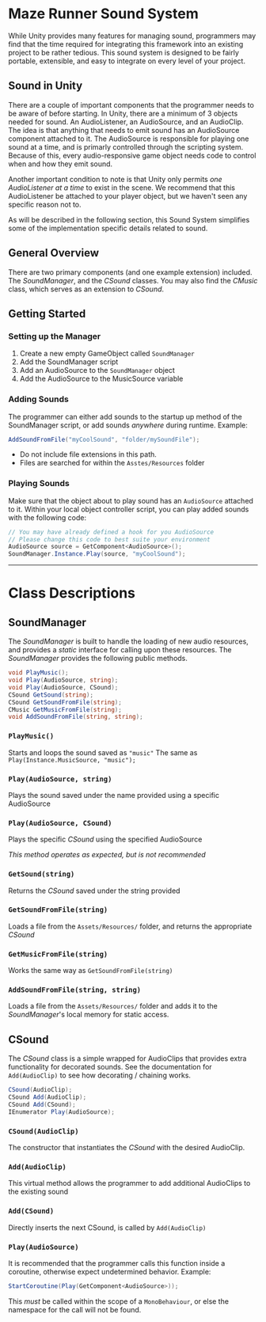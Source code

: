 # Maze Runner Sound System
While Unity provides many features for managing sound, programmers may find that the time required for integrating this framework into an existing project to be rather tedious. This sound system is designed to be fairly portable, extensible, and easy to integrate on every level of your project.

## Sound in Unity
There are a couple of important components that the programmer needs to be aware of before starting. In Unity, there are a minimum of 3 objects needed for sound. An AudioListener, an AudioSource, and an AudioClip. The idea is that anything that needs to emit sound has an AudioSource component attached to it. The AudioSource is responsible for playing one sound at a time, and is primarly controlled through the scripting system. Because of this, every audio-responsive game object needs code to control when and how they emit sound.

Another important condition to note is that Unity only permits *one AudioListener at a time* to exist in the scene. We recommend that this AudioListener be attached to your player object, but we haven't seen any specific reason not to.

As will be described in the following section, this Sound System simplifies some of the implementation specific details related to sound.

## General Overview
There are two primary components (and one example extension) included. The _SoundManager_, and the _CSound_ classes. You may also find the _CMusic_ class, which serves as an extension to _CSound_.

## Getting Started
### Setting up the Manager
1. Create a new empty GameObject called `SoundManager`
2. Add the SoundManager script
3. Add an AudioSource to the `SoundManager` object
4. Add the AudioSource to the MusicSource variable

### Adding Sounds
The programmer can either add sounds to the startup up method of the SoundManager script, or add sounds *anywhere* during runtime.
Example:

```csharp
AddSoundFromFile("myCoolSound", "folder/mySoundFile");
```
- Do not include file extensions in this path.
- Files are searched for within the `Asstes/Resources` folder

### Playing Sounds
Make sure that the object about to play sound has an `AudioSource` attached to it. Within your local object controller script, you can play added sounds with the following code:
```csharp
// You may have already defined a hook for you AudioSource
// Please change this code to best suite your environment
AudioSource source = GetComponent<AudioSource>();
SoundManager.Instance.Play(source, "myCoolSound");
```

----------------------------------------------------------
# Class Descriptions

## SoundManager
The _SoundManager_ is built to handle the loading of new audio resources, and provides a *static* interface for calling upon these resources. The _SoundManager_ provides the following public methods.
```csharp
void PlayMusic();
void Play(AudioSource, string);
void Play(AudioSource, CSound);
CSound GetSound(string);
CSound GetSoundFromFile(string);
CMusic GetMusicFromFile(string);
void AddSoundFromFile(string, string);
```
### `PlayMusic()`
Starts and loops the sound saved as `"music"`
The same as `Play(Instance.MusicSource, "music");`

### `Play(AudioSource, string)`
Plays the sound saved under the name provided using a specific AudioSource

### `Play(AudioSource, CSound)`
Plays the specific _CSound_ using the specified AudioSource

*This method operates as expected, but is not recommended*

### `GetSound(string)`
Returns the _CSound_ saved under the string provided

### `GetSoundFromFile(string)`
Loads a file from the `Assets/Resources/` folder, and returns the appropriate _CSound_

### `GetMusicFromFile(string)`
Works the same way as `GetSoundFromFile(string)`

### `AddSoundFromFile(string, string)`
Loads a file from the `Assets/Resources/` folder and adds it to the _SoundManager_'s local memory for static access.

## CSound
The _CSound_ class is a simple wrapped for AudioClips that provides extra functionality for decorated sounds. See the documentation for `Add(AudioClip)` to see how decorating / chaining works.

```csharp
CSound(AudioClip);
CSound Add(AudioClip);
CSound Add(CSound);
IEnumerator Play(AudioSource);
```

### `CSound(AudioClip)`
The constructor that instantiates the _CSound_ with the desired AudioClip.

### `Add(AudioClip)`
This virtual method allows the programmer to add additional AudioClips to the existing sound

### `Add(CSound)`
Directly inserts the next CSound, is called by `Add(AudioClip)`

### `Play(AudioSource)`
It is recommended that the programmer calls this function inside a coroutine, otherwise expect undetermined behavior. Example:
```csharp
StartCoroutine(Play(GetComponent<AudioSource>));
```
This *must* be called within the scope of a `MonoBehaviour`, or else the namespace for the call will not be found.
